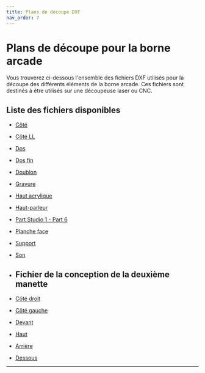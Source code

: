 ```yaml
---
title: Plans de découpe DXF
nav_order: 7
---
```


#  Plans de découpe pour la borne arcade

Vous trouverez ci-dessous l'ensemble des fichiers DXF utilisés pour la découpe des différents éléments de la borne arcade. Ces fichiers sont destinés à être utilisés sur une découpeuse laser ou CNC.

##  Liste des fichiers disponibles

- [Côté](./files/dxf/coté.dxf)
- [Côté LL](./files/dxf/cotéLL.dxf)
- [Dos](./files/dxf/dos.dxf)
- [Dos fin](./files/dxf/dosfin.dxf)
- [Doublon](./files/dxf/doublon.dxf)
- [Gravure](./files/dxf/gravure.dxf)
- [Haut acrylique](./files/dxf/acri.dxf)
- [Haut-parleur](./files/dxf/hautparleur.dxf)
- [Part Studio 1 - Part 6](./files/dxf/part.dxf)
- [Planche face](./files/dxf/plancheface.dxf)
- [Support](./files/dxf/support.dxf)
- [Son](./files/dxf/son.dxf)

- ## Fichier de la conception de la deuxième manette

- [Côté droit](./files/dxf/COTEDROIT.stl)
- [Côté gauche](./files/dxf/COTEGAUCHE.stl)
- [Devant](./files/dxf/DEVANT.stl)
- [Haut](./files/dxf/Manette_haut6.stl)
- [Arrière](./files/dxf/ManetteARRIERE.stl)
- [Dessous](./files/dxf/MANETTEDESSOUS1.stl)

---

